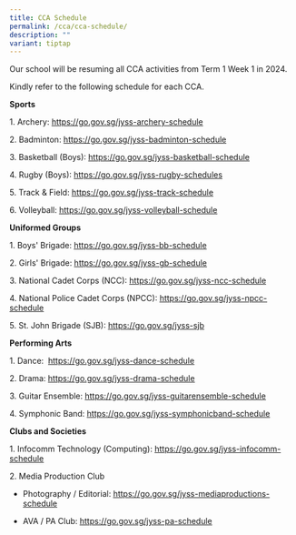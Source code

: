 ```yaml
---
title: CCA Schedule
permalink: /cca/cca-schedule/
description: ""
variant: tiptap
---
```

<p>Our school will be resuming all CCA activities from Term 1 Week 1 in 2024.</p>
<p>Kindly refer to the following schedule for each CCA.</p>
<p><strong>Sports</strong>
</p>
<p>1. Archery: <a href="https://docs.google.com/spreadsheets/d/1swiy7f3piZcb5D5KIlcuE0bhGYXh0jc4ix6FfIRXagw/edit#gid=902890303" rel="noopener noreferrer nofollow" target="_blank"><u>https://go.gov.sg/jyss-archery-schedule</u></a>
</p>
<p>2. Badminton: <a href="https://file.go.gov.sg/jyss-badminton-schedule-term3.pdf" rel="noopener noreferrer nofollow" target="_blank"><u>https://go.gov.sg/jyss-badminton-schedule</u></a>
</p>
<p>3. Basketball (Boys): <a href="https://docs.google.com/spreadsheets/d/1flTXKJhxLQIDNO7Bx2Siu1KbwC-kSMxj/edit?usp=sharing&amp;ouid=100489842546183031767&amp;rtpof=true&amp;sd=true" rel="noopener noreferrer nofollow" target="_blank"><u>https://go.gov.sg/jyss-basketball-schedule</u></a>
</p>
<p>4. Rugby (Boys): <a href="https://docs.google.com/document/d/1P8FA28mie9zrN7kpISne6V3Oc2WmmofG3hQRq6eGpNw/edit" rel="noopener noreferrer nofollow" target="_blank">https://go.gov.sg/jyss-rugby-schedules</a>
</p>
<p>5. Track &amp; Field: <a href="https://docs.google.com/spreadsheets/d/e/2PACX-1vQ654GxVbfJ-QYvggsS2p2-2V61kWjk5t162Ml3LliF6LGS2BeYCFBYFVsGpkGL9AZ3-ow8STZjnEG2/pubhtml?gid=524049236&amp;single=true" rel="noopener noreferrer nofollow" target="_blank"><u>https://go.gov.sg/jyss-track-schedule</u></a>
</p>
<p>6. Volleyball: <a href="https://docs.google.com/spreadsheets/d/17tSSEx_TptI8K6sCm-5xa1Ku5-b7J5OjfZwP-9a0FhI/edit#gid=1978245945" rel="noopener noreferrer nofollow" target="_blank"><u>https://go.gov.sg/jyss-volleyball-schedule</u></a>
</p>
<p><strong>Uniformed Groups</strong>
</p>
<p>1. Boys' Brigade: <a href="https://docs.google.com/spreadsheets/d/1UrF2pmaqUbaRTDuW2M6vWxf6X14LQMpy/edit#gid=1850618732" rel="noopener noreferrer nofollow" target="_blank"><u>https://go.gov.sg/jyss-bb-schedule</u></a>
</p>
<p>2. Girls' Brigade: <a href="https://docs.google.com/spreadsheets/d/1RyS5_868V6wy1UmilYrogAD2UefjgJWsv4BOUIob1d4/edit#gid=1972980739" rel="noopener" target="_blank"><u>https://go.gov.sg/jyss-gb-schedule</u></a><u><br></u>
</p>
<p>3. National Cadet Corps (NCC): <a href="https://docs.google.com/spreadsheets/d/14vhY0Ns2R25QtfRHt1XOy2IM2zT_pI5vFeMOXmA5zTA/edit#gid=131856016" rel="noopener noreferrer nofollow" target="_blank"><u>https://go.gov.sg/jyss-ncc-schedule</u></a>
</p>
<p>4. National Police Cadet Corps (NPCC): <a href="https://docs.google.com/spreadsheets/d/103vn0i8idVse7yodShQycKczngBuRaZj/edit#gid=127127234" rel="noopener noreferrer nofollow" target="_blank"><u>https://go.gov.sg/jyss-npcc-schedule</u></a>
</p>
<p>5. St. John Brigade (SJB): <a href="https://docs.google.com/spreadsheets/d/1SuXTe-sWYTpIaD0syTIwWJXOD-31Ld4o1ALpeNR5THg/edit#gid=59951477" rel="noopener noreferrer nofollow" target="_blank"><u>https://go.gov.sg/jyss-sjb</u></a>
</p>
<p><strong>Performing Arts</strong>
</p>
<p>1. Dance: &nbsp;<a href="https://docs.google.com/spreadsheets/d/1PPGNUYyJqpg00pyLjdQ3nr36Etelf5yOnI2GYYGkpiA/edit#gid=321501424" rel="noopener noreferrer nofollow" target="_blank"><u>https://go.gov.sg/jyss-dance-schedule</u></a>
</p>
<p>2. Drama: <a href="https://docs.google.com/spreadsheets/d/1t6ZDfX0Suk-TibFckoMLWk8OQKwVzgy2tM7zDKyRn1I/edit#gid=0" rel="noopener noreferrer nofollow" target="_blank"><u>https://go.gov.sg/jyss-drama-schedule</u></a>
</p>
<p>3. Guitar Ensemble: <a href="https://docs.google.com/spreadsheets/d/1clbzVxXmGNNn_t8g68Yxt6JXa0uNArU5PkrMbz1OdGU/edit#gid=0" rel="noopener noreferrer nofollow" target="_blank"><u>https://go.gov.sg/jyss-guitarensemble-schedule</u></a>
</p>
<p>4. Symphonic Band: <a href="https://docs.google.com/spreadsheets/d/14q2L_qwQ0Ud9Z58ZnxBvroiaeQvY1I8QweVNLoy86ZQ/edit#gid=0" rel="noopener" target="_blank"><u>https://go.gov.sg/jyss-symphonicband-schedule</u></a>
</p>
<p><strong>Clubs and Societies</strong>
</p>
<p>1. Infocomm Technology (Computing): <a href="https://docs.google.com/spreadsheets/d/1LQCYk8LnM1uNJSkaF_-kMzTnLCOTqe_DUxuDbqL_yDM/edit?usp=sharing" rel="noopener noreferrer nofollow" target="_blank"><u>https://go.gov.sg/jyss-infocomm-schedule</u></a>
</p>
<p>2. Media Production Club</p>
<ul data-tight="true" class="tight">
<li>
<p>Photography / Editorial: <a href="https://docs.google.com/spreadsheets/d/1sU1uzTgodfHpFZLwiu9vj9wnXXC7OeXosZ65SWhazc4/edit#gid=545536081" rel="noopener noreferrer nofollow" target="_blank"><u>https://go.gov.sg/jyss-mediaproductions-schedule</u></a>
</p>
</li>
<li>
<p>AVA / PA Club: <a href="https://docs.google.com/spreadsheets/d/1wWt61opBkkx3ZMamyEZNfABbGyZZGypO1g7on-rDal0/edit" rel="noopener" target="_blank"><u>https://go.gov.sg/jyss-pa-schedule</u></a>
</p>
</li>
</ul>
<p></p>